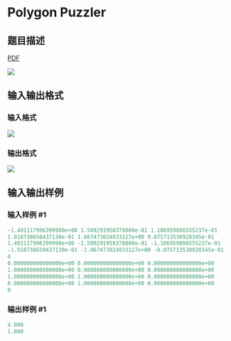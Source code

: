 # Polygon Puzzler

## 题目描述

[problemUrl]: https://uva.onlinejudge.org/index.php?option=com_onlinejudge&Itemid=8&category=7&page=show_problem&problem=519

[PDF](https://uva.onlinejudge.org/external/5/p578.pdf)

![](https://cdn.luogu.com.cn/upload/vjudge_pic/UVA578/d0a906ba2370776b584e7f568a81e168499e4684.png)

## 输入输出格式

### 输入格式

![](https://cdn.luogu.com.cn/upload/vjudge_pic/UVA578/98a9035fc0dae46583e6dd5e3d98b5e99aad8c58.png)

### 输出格式

![](https://cdn.luogu.com.cn/upload/vjudge_pic/UVA578/d21be7f349344bfad5d18974cb22af819d412f1e.png)

## 输入输出样例

### 输入样例 #1

```cpp
-1.401117996399998e+00 1.509291958378880e-01 1.186959898555237e-01
1.918738650437130e-01 1.067473024933127e+00 9.075713530920345e-01
1.401117996399998e+00 -1.509291958378880e-01 -1.186959898555237e-01
-1.918738650437130e-01 -1.067473024933127e+00 -9.075713530920345e-01
4
0.000000000000000e+00 0.000000000000000e+00 0.000000000000000e+00
1.000000000000000e+00 0.000000000000000e+00 0.000000000000000e+00
1.000000000000000e+00 1.000000000000000e+00 0.000000000000000e+00
0.000000000000000e+00 1.000000000000000e+00 0.000000000000000e+00
0
```


### 输出样例 #1

```cpp
4.000
1.000
```


